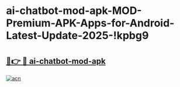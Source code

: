 # ai-chatbot-mod-apk-MOD-Premium-APK-Apps-for-Android-Latest-Update-2025-!kpbg9

# <h2><a href="https://o2om2m.esa.edu.pl?title=ai-chatbot-mod-apk&ref=kpbg9">🔗👉 🔴 ai-chatbot-mod-apk</a></h2>

[![acn](https://github.com/user-attachments/assets/0f9c940e-d8b0-45ae-aac7-cd30a18b3e1c)](https://o2om2m.esa.edu.pl?title=ai-chatbot-mod-apk&ref=kpbg9)

